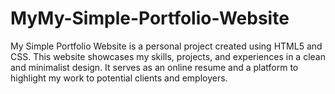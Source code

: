 # MyMy-Simple-Portfolio-Website
 My Simple Portfolio Website is a personal project created using HTML5 and CSS. This website showcases my skills, projects, and experiences in a clean and minimalist design. It serves as an online resume and a platform to highlight my work to potential clients and employers.
